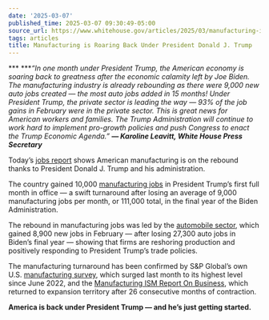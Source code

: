 ```yaml
---
date: '2025-03-07'
published_time: 2025-03-07 09:30:49-05:00
source_url: https://www.whitehouse.gov/articles/2025/03/manufacturing-is-roaring-back-under-president-donald-j-trump/
tags: articles
title: Manufacturing is Roaring Back Under President Donald J. Trump
---
```

 
*** ****“In one month under President Trump, the American economy is
soaring back to greatness after the economic calamity left by Joe Biden.
The manufacturing industry is already rebounding as there were 9,000 new
auto jobs created — the most auto jobs added in 15 months! Under
President Trump, the private sector is leading the way — 93% of the job
gains in February were in the private sector. This is great news for
American workers and families. The Trump Administration will continue to
work hard to implement pro-growth policies and push Congress to enact
the Trump Economic Agenda.” **— Karoline Leavitt, White House Press
Secretary***

Today’s [jobs report](https://www.bls.gov/news.release/empsit.nr0.htm)
shows American manufacturing is on the rebound thanks to President
Donald J. Trump and his administration.

The country gained 10,000 [manufacturing
jobs](https://data.bls.gov/timeseries/CES3000000001) in President
Trump’s first full month in office — a swift turnaround after losing an
average of 9,000 manufacturing jobs per month, or 111,000 total, in the
final year of the Biden Administration.

The rebound in manufacturing jobs was led by the [automobile
sector](https://data.bls.gov/timeseries/CES3133600101), which gained
8,900 new jobs in February — after losing 27,300 auto jobs in Biden’s
final year — showing that firms are reshoring production and positively
responding to President Trump’s trade policies.

The manufacturing turnaround has been confirmed by S&P Global’s own U.S.
[manufacturing
survey](https://www.pmi.spglobal.com/Public/Home/PressRelease/56a83c0dc6ff48ec87a0d61334eea8dd),
which surged last month to its highest level since June 2022, and the
[Manufacturing ISM Report On
Business](https://www.ismworld.org/supply-management-news-and-reports/reports/ism-report-on-business/pmi/january/),
which returned to expansion territory after 26 consecutive months of
contraction.

**America is back under President Trump — and he’s just getting
started.**
